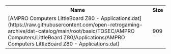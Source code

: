 <table>
<tr><th>Name</th><th>Size</th></tr>
<tr><td>
[AMPRO Computers LittleBoard Z80 - Applications.dat](https://raw.githubusercontent.com/open-retrogaming-archive/dat-catalog/main/root/basic/TOSEC/AMPRO Computers/LittleBoard Z80/Applications/AMPRO Computers LittleBoard Z80 - Applications.dat)
</td><td>909</td></tr>
</table>
